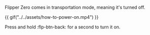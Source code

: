 Flipper Zero comes in transportation mode, meaning it's turned off.

{{ gif("../../assets/how-to-power-on.mp4") }}

Press and hold :flp-btn-back: for a second to turn it on.